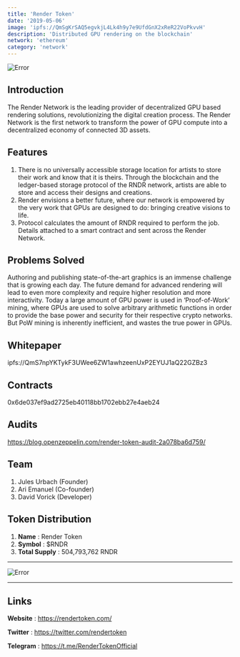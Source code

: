 ```yaml
---
title: 'Render Token'
date: '2019-05-06'
image: 'ipfs://QmSgKrSAQ5egvkjL4Lk4h9y7e9UfdGnX2xReR22VoPkvvH'
description: 'Distributed GPU rendering on the blockchain'
network: 'ethereum'
category: 'network'
---
```


![Error](ipfs://QmUAGHRdCWA6fSSXKMh7VbsjfjoTtBya9m9gUHwdxn1rMr)

## Introduction

The Render Network is the leading provider of decentralized GPU based rendering solutions, revolutionizing the digital creation process. The Render Network is the first network to transform the power of GPU compute into a decentralized economy of connected 3D assets. 


## Features

1. There is no universally accessible storage location for artists to store their work and know that it is theirs. Through the blockchain and the ledger-based storage protocol of the RNDR network, artists are able to store and access their designs and creations.
2. Render envisions a better future, where our network is empowered by the very work that GPUs are designed to do: bringing creative visions to life.
3. Protocol calculates the amount of RNDR required to perform the job. Details attached to a smart contract and sent across the Render Network.

## Problems Solved

Authoring and publishing state-of-the-art graphics is an immense challenge that is growing each day. The future demand for advanced rendering will lead to even more complexity and require higher resolution and more interactivity. Today a large amount of GPU power is used in ‘Proof-of-Work’ mining, where GPUs are used to solve arbitrary arithmetic functions in order to provide the base power and security for their respective crypto networks. But PoW mining is inherently inefficient, and wastes the true power in GPUs.



## Whitepaper

ipfs://QmS7npYKTykF3UWee6ZW1awhzeenUxP2EYUJ1aQ22GZBz3


## Contracts

0x6de037ef9ad2725eb40118bb1702ebb27e4aeb24

## Audits

https://blog.openzeppelin.com/render-token-audit-2a078ba6d759/


## Team

1. Jules Urbach (Founder)
2. Ari Emanuel (Co-founder)
3. David Vorick (Developer)


## Token Distribution

1. **Name** : Render Token
2. **Symbol** : $RNDR
3. **Total Supply** : 504,793,762 RNDR

---

![Error](ipfs://QmfQHisKtQ9zaykMDLiYAy4ApMTj9XcRh16up5PW2riyhN)


---

## Links

**Website** : <https://rendertoken.com/>

**Twitter** : <https://twitter.com/rendertoken>

**Telegram** : <https://t.me/RenderTokenOfficial>
